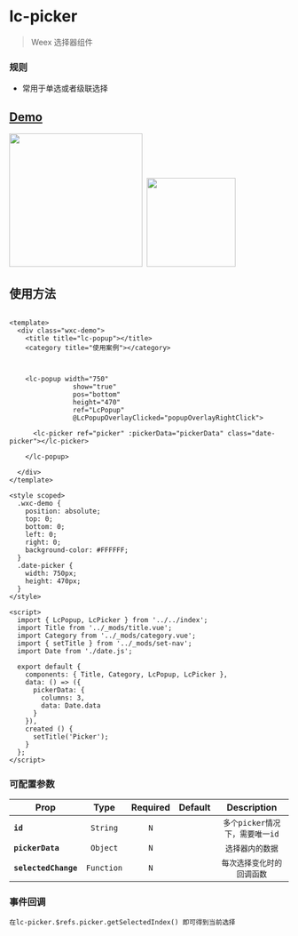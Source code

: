 # lc-picker

 > Weex 选择器组件
 
### 规则
- 常用于单选或者级联选择



## [Demo](https://h5.m.taobao.com/trip/lc-picker/index.html?_wx_tpl=https%3A%2F%2Fh5.m.taobao.com%2Ftrip%2Flc-picker%2Fdemo%2Findex.native-min.js)
<img src="https://img.alicdn.com/tfs/TB1WkKEhcLJ8KJjy0FnXXcFDpXa-562-1000.gif" width="240"/>&nbsp;&nbsp;<img src="https://img.alicdn.com/tfs/TB1_9v9SpXXXXcuXXXXXXXXXXXX-200-200.png" width="160"/>

## 使用方法

```vue

<template>
  <div class="wxc-demo">
    <title title="lc-popup"></title>
    <category title="使用案例"></category>



    <lc-popup width="750"
                show="true"
                pos="bottom"
                height="470"
                ref="LcPopup"
                @LcPopupOverlayClicked="popupOverlayRightClick">

      <lc-picker ref="picker" :pickerData="pickerData" class="date-picker"></lc-picker>

    </lc-popup>

  </div>
</template>

<style scoped>
  .wxc-demo {
    position: absolute;
    top: 0;
    bottom: 0;
    left: 0;
    right: 0;
    background-color: #FFFFFF;
  }
  .date-picker {
    width: 750px;
    height: 470px;
  }
</style>

<script>
  import { LcPopup, LcPicker } from '../../index';
  import Title from '../_mods/title.vue';
  import Category from '../_mods/category.vue';
  import { setTitle } from '../_mods/set-nav';
  import Date from './date.js';

  export default {
    components: { Title, Category, LcPopup, LcPicker },
    data: () => ({
      pickerData: {
        columns: 3,
        data: Date.data
      }
    }),
    created () {
      setTitle('Picker');
    }
  };
</script>
```

### 可配置参数

| Prop | Type | Required | Default | Description |
| ---- |:----:|:---:|:-------:| :----------:|
| **`id`** | `String` | `N` | ` ` | `多个picker情况下，需要唯一id` |
| **`pickerData`** | `Object` | `N` | ` ` | `选择器内的数据` |
| **`selectedChange`** | `Function` | `N` | ` ` | `每次选择变化时的回调函数` |

### 事件回调

```
在lc-picker.$refs.picker.getSelectedIndex() 即可得到当前选择
```
